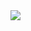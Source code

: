 <img src="https://capsule-render.vercel.app/api?type=waving&color=auto&height=300&section=header&text=just%20Do%20It!!&fontSize=45" />

